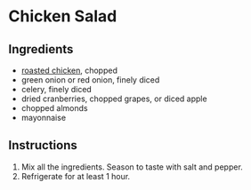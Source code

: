 # Chicken Salad

## Ingredients

- [roasted chicken](roasted-chicken.md), chopped
- green onion or red onion, finely diced
- celery, finely diced
- dried cranberries, chopped grapes, or diced apple
- chopped almonds
- mayonnaise

## Instructions

1. Mix all the ingredients. Season to taste with salt and pepper.
2. Refrigerate for at least 1 hour.
